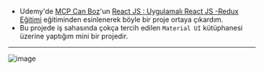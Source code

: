 - Udemy'de [MCP Can Boz](https://www.canboz.com/)'un [React JS : Uygulamalı React JS -Redux Eğitimi](https://www.udemy.com/course/react-egitimi/) eğitiminden esinlenerek böyle bir proje ortaya çıkardım.
- Bu projede iş sahasında çokça tercih edilen ```Material UI``` kütüphanesi üzerine yaptığım mini bir projedir.
***
![image](https://github.com/zehraseren/cardproject/assets/94180168/3ac2d986-c174-417c-9a10-03350d42ee94)
